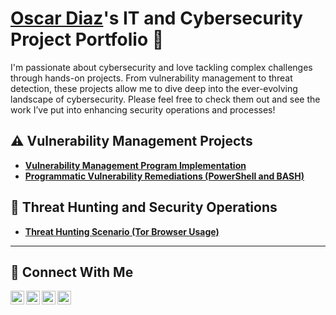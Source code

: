 # <a href="https://www.linkedin.com/in/xoscardiaz/">Oscar Diaz</a>'s IT and Cybersecurity Project Portfolio 🔐

I'm passionate about cybersecurity and love tackling complex challenges through hands-on projects. From vulnerability management to threat detection, these projects allow me to dive deep into the ever-evolving landscape of cybersecurity. Please feel free to check them out and see the work I’ve put into enhancing security operations and processes!


## ⚠️ Vulnerability Management Projects

- **[Vulnerability Management Program Implementation](https://github.com/xoscardiaz/vulnerability-management-program)**
- **[Programmatic Vulnerability Remediations (PowerShell and BASH)](https://github.com/joshcybertest/programmatic-vulnerability-remediations)**

## 🚨 Threat Hunting and Security Operations

- **[Threat Hunting Scenario (Tor Browser Usage)](https://github.com/joshmadakor0/threat-hunting-scenario-tor)**

<hr/>

## 🤳 Connect With Me

[<img align="left" alt="___________ | YouTube" width="22px" src="https://cdn.jsdelivr.net/npm/simple-icons@v3/icons/youtube.svg" />][youtube]
[<img align="left" alt="___________ | Twitter" width="22px" src="https://cdn.jsdelivr.net/npm/simple-icons@v3/icons/twitter.svg" />][twitter]
[<img align="left" alt="___________ | LinkedIn" width="22px" src="https://cdn.jsdelivr.net/npm/simple-icons@v3/icons/linkedin.svg" />][linkedin]
[<img align="left" alt="___________ | Instagram" width="22px" src="https://cdn.jsdelivr.net/npm/simple-icons@v3/icons/instagram.svg" />][instagram]

[twitter]: https://twitter.com/xoscardiaz
[youtube]: https://www.youtube.com/c/xoscardiaz
[instagram]: https://www.instagram.com/xoscardiaz
[linkedin]: https://linkedin.com/in/xoscardiaz

<!--
<img width="35" alt="image" src="https://github.com/user-attachments/assets/2f41c7cd-5ea8-4475-b451-a37161b6c3fb"> 
<img width="35" alt="image" src="https://github.com/user-attachments/assets/77649969-9910-4994-8b96-74a116cfb2a8">
-->
